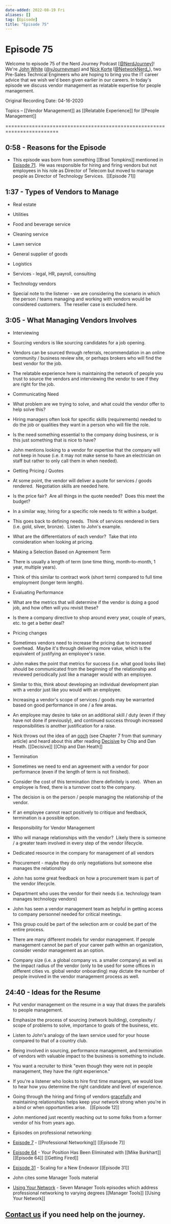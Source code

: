 ```yaml
---
date-added: 2022-08-19 Fri
aliases: []
tag: [Episode]
title: "Episode 75"
---
```


# Episode 75

Welcome to episode 75 of the Nerd Journey Podcast [[@NerdJourney](https://twitter.com/NerdJourney/)]! We're [John White](https://www.linkedin.com/in/vJourneyman/) ([@vJourneyman](https://twitter.com/vJourneyman)) and [Nick Korte](https://www.linkedin.com/in/nickkortenetworknerd/) ([@NetworkNerd_](https://twitter.com/NetworkNerd_/)), two Pre-Sales Technical Engineers who are hoping to bring you the IT career advice that we wish we'd been given earlier in our careers. In today's episode we discuss vendor management as relatable expertise for people management.   

Original Recording Date: 04-16-2020 

Topics – [[Vendor Management]] as [[Relatable Experience]] for [[People Management]]


======================================================================== 

## 0:58 - Reasons for the Episode 

* This episode was born from something [[Brad Tompkins]] mentioned in [Episode 71](http://nerd-journey.com/journey-to-executive-leadership-with-brad-tompkins-of-vmug/).  He was responsible for hiring and firing vendors but not employees in his role as Director of Telecom but moved to manage people as Director of Technology Services.  [[Episode 71]]

## 1:37 - Types of Vendors to Manage 

* Real estate 

* Utilities 

* Food and beverage service 

* Cleaning service 

* Lawn service 

* General supplier of goods 

* Logistics 

* Services - legal, HR, payroll, consulting 

* Technology vendors 

* Special note to the listener - we are considering the scenario in which the person / teams managing and working with vendors would be considered customers.  The reseller case is excluded here. 

## 3:05 - What Managing Vendors Involves 

* Interviewing 

* Sourcing vendors is like sourcing candidates for a job opening. 

* Vendors can be sourced through referrals, recommendation in an online community / business review site, or perhaps brokers who will find the best vendor for the job. 

* The relatable experience here is maintaining the network of people you trust to source the vendors and interviewing the vendor to see if they are right for the job. 

* Communicating Need 

* What problem are we trying to solve, and what could the vendor offer to help solve this? 

* Hiring managers often look for specific skills (requirements) needed to do the job or qualities they want in a person who will file the role. 

* Is the need something essential to the company doing business, or is this just something that is nice to have? 

* John mentions looking to a vendor for expertise that the company will not keep in house (i.e. it may not make sense to have an electrician on staff but rather to only call them in when needed). 

* Getting Pricing / Quotes 

* At some point, the vendor will deliver a quote for services / goods rendered.  Negotiation skills are needed here. 

* Is the price fair?  Are all things in the quote needed?  Does this meet the budget? 

* In a similar way, hiring for a specific role needs to fit within a budget. 

* This goes back to defining needs.  Think of services rendered in tiers (i.e. gold, silver, bronze).  Listen to John's example. 

* What are the differentiators of each vendor?  Take that into consideration when looking at pricing.   

* Making a Selection Based on Agreement Term 

* There is usually a length of term (one time thing, month-to-month, 1 year, multiple years). 

* Think of this similar to contract work (short term) compared to full time employment (longer term length). 

* Evaluating Performance 

* What are the metrics that will determine if the vendor is doing a good job, and how often will you revisit these? 

* Is there a company directive to shop around every year, couple of years, etc. to get a better deal? 

* Pricing changes 

* Sometimes vendors need to increase the pricing due to increased overhead.  Maybe it's through delivering more value, which is the equivalent of justifying an employee's raise. 

* John makes the point that metrics for success (i.e. what good looks like) should be communicated from the beginning of the relationship and reviewed periodically just like a manager would with an employee. 

* Similar to this, think about developing an individual development plan with a vendor just like you would with an employee. 

* Increasing a vendor's scope of services / goods may be warranted based on good performance in one / a few areas. 

* An employee may desire to take on an additional skill / duty (even if they have not done if previously), and continued success through increased responsibilities is another justification for a raise. 

* Nick throws out the idea of an [ooch](https://www.samuelthomasdavies.com/book-summaries/business/decisive/) (see Chapter 7 from that summary article) and heard about this after reading [Decisive](https://heathbrothers.com/books/decisive/) by Chip and Dan Heath. [[Decisive]] [[Chip and Dan Heath]]

* Termination 

* Sometimes we need to end an agreement with a vendor for poor performance (even if the length of term is not finished).   

* Consider the cost of this termination (there definitely is one).  When an employee is fired, there is a turnover cost to the company. 

* The decision is on the person / people managing the relationship of the vendor. 

* If an employee cannot react positively to critique and feedback, termination is a possible option. 

* Responsibility for Vendor Management 

* Who will manage relationships with the vendor?  Likely there is someone / a greater team involved in every step of the vendor lifecycle. 

* Dedicated resource in the company for management of all vendors 

* Procurement - maybe they do only negotiations but someone else manages the relationship 

* John has some great feedback on how a procurement team is part of the vendor lifecycle. 

* Department who uses the vendor for their needs (i.e. technology team manages technology vendors) 

* John has seen a vendor management team as helpful in getting access to company personnel needed for critical meetings. 

* This group could be part of the selection arm or could be part of the entire process. 

* There are many different models for vendor management. If people management cannot be part of your career path within an organization, consider vendor management as an option. 

* Company size (i.e. a global company vs. a smaller company) as well as the impact radius of the vendor (only to be used for some offices in different cities vs. global vendor onboarding) may dictate the number of people involved in the vendor management process as well. 

## 24:40 - Ideas for the Resume 

* Put vendor management on the resume in a way that draws the parallels to people management. 

* Emphasize the process of sourcing (network building), complexity / scope of problems to solve, importance to goals of the business, etc. 

* Listen to John's analogy of the lawn service used for your house compared to that of a country club. 

* Being involved in sourcing, performance management, and termination of vendors with valuable impact to the business is something to include. 

* You want a recruiter to think "even though they were not in people management, they have the right experience." 

* If you're a listener who looks to hire first time managers, we would love to hear how you determine the right candidate and level of experience. 

* Going through the hiring and firing of vendors [gracefully](http://nerd-journey.com/nerd-journey-012-effective-1-on-1-meetings-with-your-manager-and-gracefully-leaving-an-organziation/) and maintaining relationships helps keep your network strong when you're in a bind or when opportunities arise.   [[Episode 12]]

* John mentioned just recently reaching out to some folks from a former vendor of his from years ago. 

* Episodes on professional networking: 

* [Episode 7](http://nerd-journey.com/nerd-journey-007-professional-networking-and-training-revisited/) - [[Professional Networking]] [[Episode 7]] 

* [Episode 64](http://nerd-journey.com/your-position-has-been-eliminated-with-mike-burkhart/) - Your Position Has Been Eliminated with [[Mike Burkhart]] [[Episode 64]] [[Getting Fired]] 

* [Episode 31](http://nerd-journey.com/nerd-journey-031-scaling-for-a-new-endeavor/) - Scaling for a New Endeavor [[Episode 31]]

* John cites some Manager Tools material 

* [Using Your Network](https://www.manager-tools.com/map-universe/using-your-network) - Seven Manager Tools episodes which address professional networking to varying degrees [[Manager Tools]] [[Using Your Network]]

## [Contact us](https://twitter.com/NerdJourney) if you need help on the journey.
